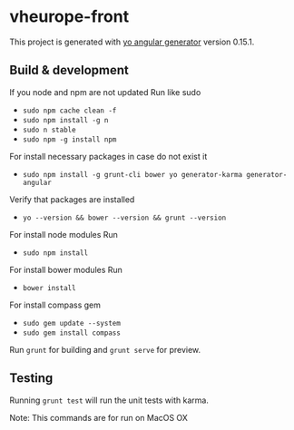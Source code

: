 # vheurope-front

This project is generated with [yo angular generator](https://github.com/yeoman/generator-angular)
version 0.15.1.

## Build & development

If you node and npm are not updated Run like sudo
- `sudo npm cache clean -f`
- `sudo npm install -g n`
- `sudo n stable`
- `sudo npm -g install npm`

For install necessary packages in case do not exist it

- `sudo npm install -g grunt-cli bower yo generator-karma generator-angular`

Verify that packages are installed
- `yo --version && bower --version && grunt --version`

For install node modules Run

- `sudo npm install`

For install bower modules Run

- `bower install`

For install compass gem
- `sudo gem update --system`
- `sudo gem install compass`

Run `grunt` for building and `grunt serve` for preview.

## Testing

Running `grunt test` will run the unit tests with karma.

Note: This commands are for run on MacOS OX
